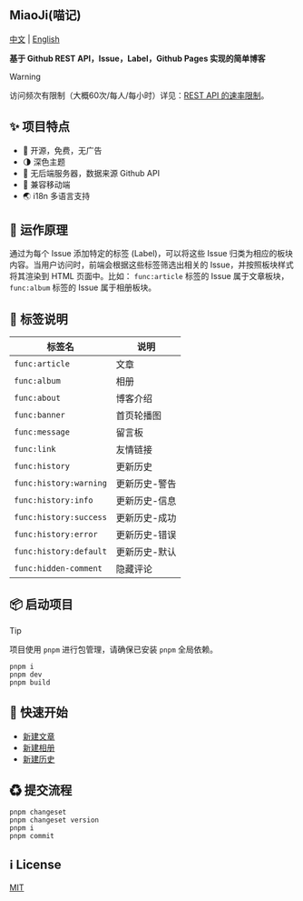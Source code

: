 ## MiaoJi(喵记)

[中文](/README.md) | [English](/README_en.md)

**基于 Github REST API，Issue，Label，Github Pages 实现的简单博客**

> [!WARNING]
> 访问频次有限制（大概60次/每人/每小时）详见：[REST API 的速率限制](https://docs.github.com/zh/rest/using-the-rest-api/rate-limits-for-the-rest-api)。

## ✨ 项目特点

+ 👐 开源，免费，无广告
+ 🌗 深色主题
+ 💪 无后端服务器，数据来源 Github API
+ 📱 兼容移动端
+ 🌏 i18n 多语言支持

## 🔨 运作原理

通过为每个 Issue 添加特定的标签 (Label)，可以将这些 Issue 归类为相应的板块内容。当用户访问时，前端会根据这些标签筛选出相关的 Issue，并按照板块样式将其渲染到 HTML 页面中。比如： `func:article` 标签的 Issue 属于文章板块，`func:album` 标签的 Issue 属于相册板块。

## 🔖 标签说明

|标签名|说明|
|---|---|
|`func:article`|文章|
|`func:album`|相册|
|`func:about`|博客介绍|
|`func:banner`|首页轮播图|
|`func:message`|留言板|
|`func:link`|友情链接|
|`func:history`|更新历史|
|`func:history:warning`|更新历史-警告|
|`func:history:info`|更新历史-信息|
|`func:history:success`|更新历史-成功|
|`func:history:error`|更新历史-错误|
|`func:history:default`|更新历史-默认|
|`func:hidden-comment`|隐藏评论|

## 📦 启动项目

> [!TIP]
> 项目使用 `pnpm` 进行包管理，请确保已安装 `pnpm` 全局依赖。

```shell
pnpm i
pnpm dev
pnpm build
```

## 🚀 快速开始

+ [新建文章](https://github.com/xiaohuohumax/MiaoJi/issues/new?title=Article%20Title&labels=func:article&body=%3C!--%0Aexcerpt:%20Article%20excerpt%0A--%3E%0A%0AArticle%20content)
+ [新建相册](https://github.com/xiaohuohumax/MiaoJi/issues/new?title=Album%20Title&labels=func:album&body=!%5B%5D())
+ [新建历史](https://github.com/xiaohuohumax/MiaoJi/issues/new?title=History%20Title&labels=func:history&body=Hostory%20content)

## ♻ 提交流程

```shell
pnpm changeset
pnpm changeset version
pnpm i
pnpm commit
```

## ℹ License

[MIT](/LICENSE)
